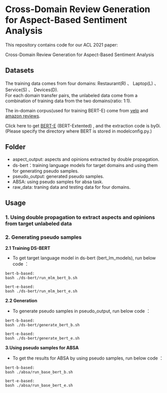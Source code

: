 # Cross-Domain Review Generation for Aspect-Based Sentiment Analysis

This repository contains code for our ACL 2021 paper: 

Cross-Domain Review Generation for Aspect-Based Sentiment Analysis


## Datasets

The training data comes from four domains: Restaurant(R) 、 Laptop(L) 、 Service(S) 、 Devices(D).  
For each domain transfer pairs, the unlabeled data come from a combination of training data from the two domains(ratio: 1:1).

The in-domain corpus(used for training BERT-E) come from [yelp](https://www.yelp.com/dataset/challenge) and [amazon reviews](http://jmcauley.ucsd.edu/data/amazon/links.html). 

Click here to get [BERT-E](https://pan.baidu.com/s/1hNyNCyfOHzznuPbxT1LNFQ) (BERT-Extented) , and the extraction code is by0i. (Please specify the directory where BERT is stored in modelconfig.py.)

## Folder

- aspect_output: aspects and opinions extracted by double propagation.
- ds-bert：training language models for target domains and using them for generating pseudo samples.
- pseudo_output: generated pseudo samples.
- ABSA: using pseudo samples for absa task.
- raw_data: traning data and testing data for four domains.

## Usage

### 1. Using double propagation to extract aspects and opinions from target unlabeled data

### 2. Generating pseudo samples

**2.1 Training DS-BERT**

* To get target language model in ds-bert (bert_lm_models), run below code ：

```
bert-b-based:
bash ./ds-bert/run_mlm_bert_b.sh

bert-e-based:
bash ./ds-bert/run_mlm_bert_e.sh
```

**2.2 Generation**

* To generate pseudo samples in pseudo_output, run below code ：

```
bert-b-based:
bash ./ds-bert/generate_bert_b.sh

bert-e-based:
bash ./ds-bert/generate_bert_e.sh
```

**3.Using pseudo samples for ABSA**

* To get the results for ABSA by using pseudo samples, run below code ：

```
bert-b-based:
bash ./absa/run_base_bert_b.sh

bert-e-based:
bash ./absa/run_base_bert_e.sh
```
